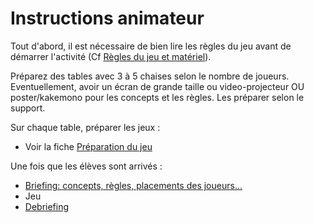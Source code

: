 # Instructions animateur

Tout d'abord, il est nécessaire de bien lire les règles du jeu avant de démarrer l'activité (Cf [Règles du jeu et matériel](./Regles.md)).

Préparez des tables avec 3 à 5 chaises selon le nombre de joueurs.
Eventuellement, avoir un écran de grande taille ou video-projecteur OU poster/kakemono pour les concepts et les règles. Les préparer selon le support.

Sur chaque table, préparer les jeux :
- Voir la fiche [Préparation du jeu](./PreparationJeu.md)

Une fois que les élèves sont arrivés :

- [Briefing: concepts, règles, placements des joueurs...](./Briefing.md)
- Jeu
- [Debriefing](./Debriefing.md)
